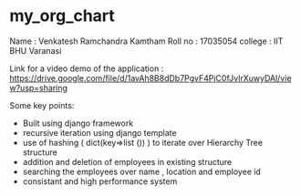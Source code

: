 # my_org_chart
Name : Venkatesh Ramchandra Kamtham Roll no : 17035054 college : IIT BHU Varanasi

Link for a video demo of the application : https://drive.google.com/file/d/1avAh8B8dDb7PgvF4PjC0fJvIrXuwyDAl/view?usp=sharing

   Some key points:
  * Built using django framework
  * recursive iteration using django template
  * use of hashing ( dict(key=>list ()) ) to iterate over Hierarchy Tree structure
  * addition and deletion of employees in existing structure
  * searching the employees over name , location and employee id
  * consistant and high performance system
